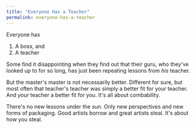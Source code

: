 ```yaml
---
title: "Everyone Has a Teacher"
permalink: everyone-has-a-teacher
---
```


Everyone has

1. A boss, and
2. A teacher

Some find it disappointing when they find out that their guru, who they've looked up to for so long, has just been repeating lessons from *his* teacher.

But the master's master is not necessarily better. Different for sure, but most often that teacher's teacher was simply a better fit for your teacher. And *your* teacher a better fit for you. It's all about combability.

There's no new lessons under the sun. Only new perspectives and new forms of packaging. Good artists borrow and great artists steal. It's about how you steal.

